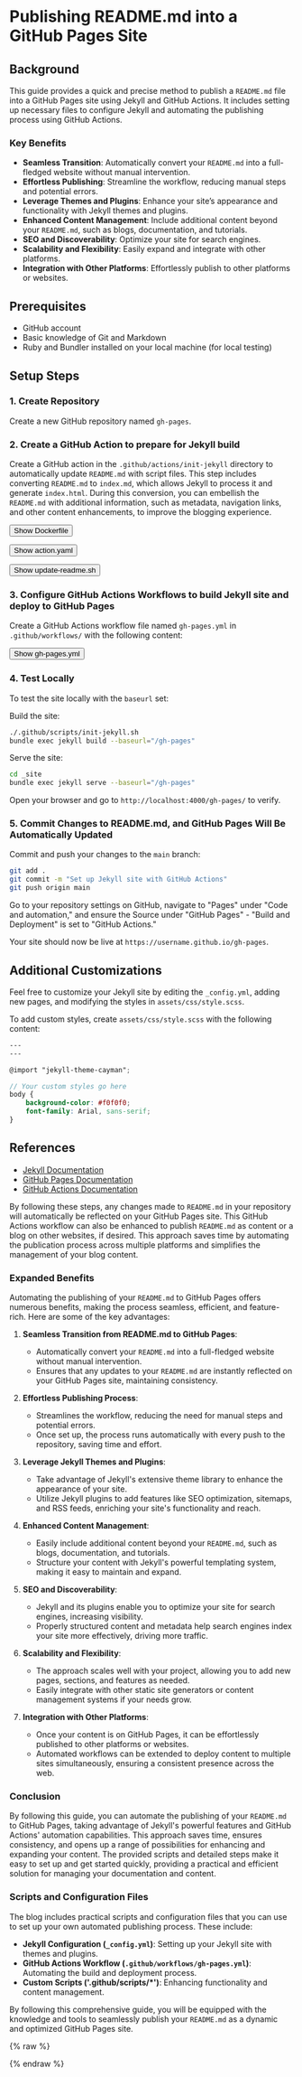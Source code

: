 # Publishing README.md into a GitHub Pages Site

## Background

This guide provides a quick and precise method to publish a `README.md` file into a GitHub Pages site using Jekyll and GitHub Actions. It includes setting up necessary files to configure Jekyll and automating the publishing process using GitHub Actions.

### Key Benefits

- **Seamless Transition**: Automatically convert your `README.md` into a full-fledged website without manual intervention.
- **Effortless Publishing**: Streamline the workflow, reducing manual steps and potential errors.
- **Leverage Themes and Plugins**: Enhance your site’s appearance and functionality with Jekyll themes and plugins.
- **Enhanced Content Management**: Include additional content beyond your `README.md`, such as blogs, documentation, and tutorials.
- **SEO and Discoverability**: Optimize your site for search engines.
- **Scalability and Flexibility**: Easily expand and integrate with other platforms.
- **Integration with Other Platforms**: Effortlessly publish to other platforms or websites.

## Prerequisites

- GitHub account
- Basic knowledge of Git and Markdown
- Ruby and Bundler installed on your local machine (for local testing)

## Setup Steps

### 1. Create Repository

Create a new GitHub repository named `gh-pages`.

### 2. Create a GitHub Action to prepare for Jekyll build

Create a GitHub action in the `.github/actions/init-jekyll` directory to automatically update `README.md` with script files. This step includes converting `README.md` to `index.md`, which allows Jekyll to process it and generate `index.html`. During this conversion, you can embellish the `README.md` with additional information, such as metadata, navigation links, and other content enhancements, to improve the blogging experience.

<button onclick="fetchAndDisplayScript('script-content-dockerfile', 'https://raw.githubusercontent.com/kingting/gh-pages/main/.github/actions/update-readme/Dockerfile')">Show Dockerfile</button>
<div id="script-content-dockerfile" style="display:none; white-space: pre-wrap;"></div>

<button onclick="fetchAndDisplayScript('script-content-action', 'https://raw.githubusercontent.com/kingting/gh-pages/main/.github/actions/update-readme/action.yaml')">Show action.yaml</button>
<div id="script-content-action" style="display:none; white-space: pre-wrap;"></div>

<button onclick="fetchAndDisplayScript('script-content-update-readme', 'https://raw.githubusercontent.com/kingting/gh-pages/main/.github/actions/update-readme/update-readme.sh')">Show update-readme.sh</button>
<div id="script-content-update-readme" style="display:none; white-space: pre-wrap;"></div>


### 3. Configure GitHub Actions Workflows to build Jekyll site and deploy to GitHub Pages

Create a GitHub Actions workflow file named `gh-pages.yml` in `.github/workflows/` with the following content:

<button onclick="fetchAndDisplayScript('script-content-gh-pages', 'https://raw.githubusercontent.com/kingting/gh-pages/main/.github/workflows/gh-pages.yml')">Show gh-pages.yml</button>
<div id="script-content-gh-pages" style="display:none; white-space: pre-wrap;"></div>

### 4. Test Locally

To test the site locally with the `baseurl` set:

Build the site:
```sh
./.github/scripts/init-jekyll.sh
bundle exec jekyll build --baseurl="/gh-pages"
```

Serve the site:
```sh
cd _site
bundle exec jekyll serve --baseurl="/gh-pages"
```

Open your browser and go to `http://localhost:4000/gh-pages/` to verify.

### 5. Commit Changes to README.md, and GitHub Pages Will Be Automatically Updated

Commit and push your changes to the `main` branch:
```sh
git add .
git commit -m "Set up Jekyll site with GitHub Actions"
git push origin main
```

Go to your repository settings on GitHub, navigate to "Pages" under "Code and automation," and ensure the Source under "GitHub Pages" - "Build and Deployment" is set to "GitHub Actions."

Your site should now be live at `https://username.github.io/gh-pages`.

## Additional Customizations

Feel free to customize your Jekyll site by editing the `_config.yml`, adding new pages, and modifying the styles in `assets/css/style.scss`.

To add custom styles, create `assets/css/style.scss` with the following content:

```scss
---
---

@import "jekyll-theme-cayman";

// Your custom styles go here
body {
    background-color: #f0f0f0;
    font-family: Arial, sans-serif;
}
```

## References

- [Jekyll Documentation](https://jekyllrb.com/docs/)
- [GitHub Pages Documentation](https://docs.github.com/en/pages)
- [GitHub Actions Documentation](https://docs.github.com/en/actions)

By following these steps, any changes made to `README.md` in your repository will automatically be reflected on your GitHub Pages site. This GitHub Actions workflow can also be enhanced to publish `README.md` as content or a blog on other websites, if desired. This approach saves time by automating the publication process across multiple platforms and simplifies the management of your blog content.
### Expanded Benefits

Automating the publishing of your `README.md` to GitHub Pages offers numerous benefits, making the process seamless, efficient, and feature-rich. Here are some of the key advantages:

1. **Seamless Transition from README.md to GitHub Pages**:
   - Automatically convert your `README.md` into a full-fledged website without manual intervention.
   - Ensures that any updates to your `README.md` are instantly reflected on your GitHub Pages site, maintaining consistency.

2. **Effortless Publishing Process**:
   - Streamlines the workflow, reducing the need for manual steps and potential errors.
   - Once set up, the process runs automatically with every push to the repository, saving time and effort.

3. **Leverage Jekyll Themes and Plugins**:
   - Take advantage of Jekyll's extensive theme library to enhance the appearance of your site.
   - Utilize Jekyll plugins to add features like SEO optimization, sitemaps, and RSS feeds, enriching your site's functionality and reach.

4. **Enhanced Content Management**:
   - Easily include additional content beyond your `README.md`, such as blogs, documentation, and tutorials.
   - Structure your content with Jekyll's powerful templating system, making it easy to maintain and expand.

5. **SEO and Discoverability**:
   - Jekyll and its plugins enable you to optimize your site for search engines, increasing visibility.
   - Properly structured content and metadata help search engines index your site more effectively, driving more traffic.

6. **Scalability and Flexibility**:
   - The approach scales well with your project, allowing you to add new pages, sections, and features as needed.
   - Easily integrate with other static site generators or content management systems if your needs grow.

7. **Integration with Other Platforms**:
   - Once your content is on GitHub Pages, it can be effortlessly published to other platforms or websites.
   - Automated workflows can be extended to deploy content to multiple sites simultaneously, ensuring a consistent presence across the web.

### Conclusion

By following this guide, you can automate the publishing of your `README.md` to GitHub Pages, taking advantage of Jekyll's powerful features and GitHub Actions' automation capabilities. This approach saves time, ensures consistency, and opens up a range of possibilities for enhancing and expanding your content. The provided scripts and detailed steps make it easy to set up and get started quickly, providing a practical and efficient solution for managing your documentation and content.

### Scripts and Configuration Files

The blog includes practical scripts and configuration files that you can use to set up your own automated publishing process. These include:

- **Jekyll Configuration (`_config.yml`)**: Setting up your Jekyll site with themes and plugins.
- **GitHub Actions Workflow (`.github/workflows/gh-pages.yml`)**: Automating the build and deployment process.
- **Custom Scripts ('.github/scripts/*')**: Enhancing functionality and content management.

By following this comprehensive guide, you will be equipped with the knowledge and tools to seamlessly publish your `README.md` as a dynamic and optimized GitHub Pages site.

{% raw %}
<script>
function fetchAndDisplayScript(containerId, scriptUrl) {
  var container = document.getElementById(containerId);

  if (container.style.display === "none" || container.style.display === "") {
    fetch(scriptUrl)
      .then(response => response.text())
      .then(data => {
        container.innerHTML = '<pre><code>' + data + '</code></pre>';
        container.style.display = "block";
      })
      .catch(error => {
        console.error('Error fetching

 the script:', error);
        container.innerHTML = '<pre><code>Error fetching the script.</code></pre>';
        container.style.display = "block";
      });
  } else {
    container.style.display = "none";
  }
}
</script>
{% endraw %}
